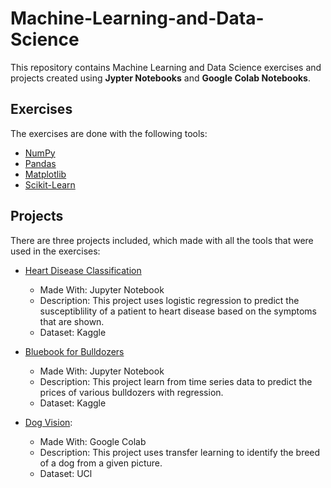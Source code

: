 # Machine-Learning-and-Data-Science

This repository contains Machine Learning and Data Science exercises and projects created using **Jypter Notebooks** and  **Google Colab Notebooks**.

## Exercises

The exercises are done with the following tools:

* [NumPy](https://github.com/Nivedhitha-Duggi/ML-DS/tree/master/Jupyter%20Notebooks/NumPy)
* [Pandas](https://github.com/Nivedhitha-Duggi/ML-DS/tree/master/Jupyter%20Notebooks/Pandas)
* [Matplotlib](https://github.com/Nivedhitha-Duggi/ML-DS/tree/master/Jupyter%20Notebooks/Matplotlib)
* [Scikit-Learn](https://github.com/Nivedhitha-Duggi/ML-DS/tree/master/Jupyter%20Notebooks/Scikit-learn)

## Projects

There are three projects included, which made with all the tools that were used in the exercises:

* [Heart Disease Classification](https://github.com/Nivedhitha-duggi/Ml-DS/tree/master/Jupyter%20Notebooks/Milestone%20Project%201)
    * Made With: Jupyter Notebook
    * Description: This project uses logistic regression to predict the susceptiblility of a patient to heart disease based on the symptoms that are shown.
    * Dataset: Kaggle

* [Bluebook for Bulldozers](https://github.com/Nivedhitha-Duggi/ML-DS/tree/master/Jupyter%20Notebooks/Milestone%20Project%202)
    * Made With: Jupyter Notebook
    * Description: This project learn from time series data to predict the prices of various bulldozers with regression.
    * Dataset: Kaggle

* [Dog Vision](https://github.com/Nivedhitha-Duggi/ML-DS/tree/master/Jupyter%20Notebooks/Milestone%20Project%203): 
    * Made With: Google Colab 
    * Description: This project uses transfer learning to identify the breed of a dog from a given picture. 
    * Dataset: UCl
    
